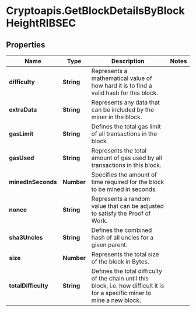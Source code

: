 # Cryptoapis.GetBlockDetailsByBlockHeightRIBSEC

## Properties

Name | Type | Description | Notes
------------ | ------------- | ------------- | -------------
**difficulty** | **String** | Represents a mathematical value of how hard it is to find a valid hash for this block. | 
**extraData** | **String** | Represents any data that can be included by the miner in the block. | 
**gasLimit** | **String** | Defines the total gas limit of all transactions in the block. | 
**gasUsed** | **String** | Represents the total amount of gas used by all transactions in this block. | 
**minedInSeconds** | **Number** | Specifies the amount of time required for the block to be mined in seconds. | 
**nonce** | **String** | Represents a random value that can be adjusted to satisfy the Proof of Work. | 
**sha3Uncles** | **String** | Defines the combined hash of all uncles for a given parent. | 
**size** | **Number** | Represents the total size of the block in Bytes. | 
**totalDifficulty** | **String** | Defines the total difficulty of the chain until this block, i.e. how difficult it is for a specific miner to mine a new block. | 


